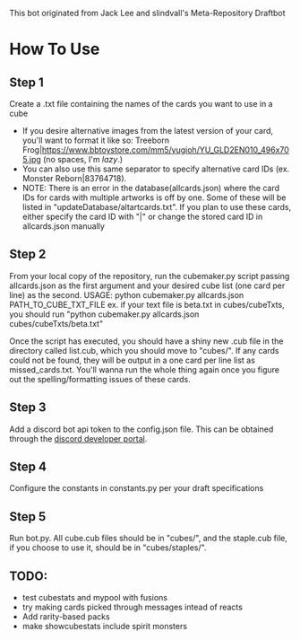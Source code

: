 This bot originated from Jack Lee and slindvall's Meta-Repository Draftbot

# How To Use

## Step 1
Create a .txt file containing the names of the cards you want to use in a cube
* If you desire alternative images from the latest version of your card, you'll want to format it like so: Treeborn Frog|https://www.bbtoystore.com/mm5/yugioh/YU_GLD2EN010_496x705.jpg (no spaces, I'm _lazy_.)
* You can also use this same separator to specify alternative card IDs (ex. Monster Reborn|83764718).
* NOTE: There is an error in the database(allcards.json) where the card IDs for cards with multiple artworks is off by one. Some of these will be listed in "updateDatabase/altartcards.txt". If you plan to use these cards, either specify the card ID with "|" or change the stored card ID in allcards.json manually

## Step 2
From your local copy of the repository, run the cubemaker.py script passing allcards.json as the first argument and your desired cube list (one card per line) as the second.
USAGE: python cubemaker.py allcards.json PATH_TO_CUBE_TXT_FILE
ex. if your text file is beta.txt in cubes/cubeTxts, you should run "python cubemaker.py allcards.json cubes/cubeTxts/beta.txt"

Once the script has executed, you should have a shiny new .cub file in the directory called list.cub, which you should move to "cubes/". If any cards could not be found, they will be output in a one card per line list as missed_cards.txt. You'll wanna run the whole thing again once you figure out the spelling/formatting issues of these cards.

## Step 3
Add a discord bot api token to the config.json file. This can be obtained through the [discord developer portal](https://discord.com/developers/). 

## Step 4
Configure the constants in constants.py per your draft specifications

## Step 5
Run bot.py. All cube.cub files should be in "cubes/", and the staple.cub file, if you choose to use it, should be in "cubes/staples/". 

## TODO:
* test cubestats and mypool with fusions
* try making cards picked through messages intead of reacts
* Add rarity-based packs
* make showcubestats include spirit monsters

